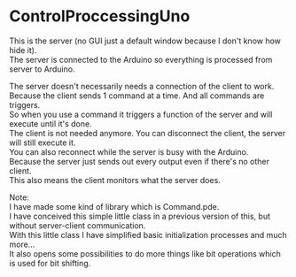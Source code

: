 ControlProccessingUno
=====================

This is the server (no GUI just a default window because I don't know how hide it).<br/>
The server is connected to the Arduino so everything is processed from server to Arduino.<br/>

The server doesn't necessarily needs a connection of the client to work.<br/>
Because the client sends 1 command at a time. And all commands are triggers.<br/>
So when you use a command it triggers a function of the server and will execute until it's done.<br/>
The client is not needed anymore. You can disconnect the client, the server will still execute it.<br/>
You can also reconnect while the server is busy with the Arduino.<br/>
Because the server just sends out every output even if there's no other client.<br/>
This also means the client monitors what the server does.<br/>

Note:<br/>
I have made some kind of library which is Command.pde.<br/>
I have conceived this simple little class in a previous version of this, but without server-client communication.<br/>
With this little class I have simplified basic initialization processes and much more...<br/>
It also opens some possibilities to do more things like bit operations which is used for bit shifting.
